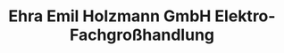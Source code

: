 ---
title: "Ehra Emil Holzmann GmbH Elektro-Fachgroßhandlung"
url: /euskirchen/ehra-emil-holzmann-gmbh-elektro-fachgrosshandlung/
shop: Radiotechnik
---